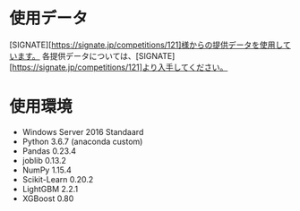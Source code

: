 # 使用データ
[SIGNATE][https://signate.jp/competitions/121]様からの提供データを使用しています。
各提供データについては、[SIGNATE][https://signate.jp/competitions/121]より入手してください。

# 使用環境
- Windows Server 2016 Standaard
- Python 3.6.7 (anaconda custom)
- Pandas 0.23.4
- joblib 0.13.2
- NumPy 1.15.4
- Scikit-Learn 0.20.2
- LightGBM 2.2.1
- XGBoost 0.80